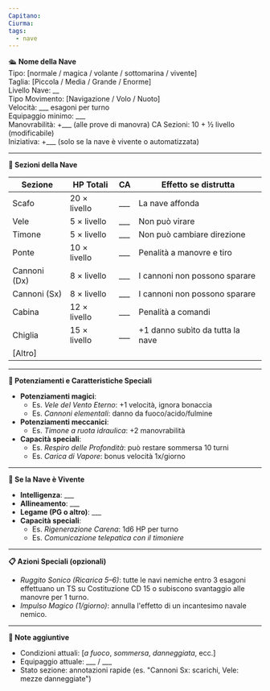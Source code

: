 ```yaml
---
Capitano: 
Ciurma: 
tags:
  - nave
---
```

🛳️ **Nome della Nave**  
Tipo: [normale / magica / volante / sottomarina / vivente]  
Taglia: [Piccola / Media / Grande / Enorme]  
Livello Nave: __  
Tipo Movimento: [Navigazione / Volo / Nuoto]  
Velocità: ___ esagoni per turno  
Equipaggio minimo: ___  
Manovrabilità: +___ (alle prove di manovra)
CA Sezioni: 10 + ½ livello (modificabile)  
Iniziativa: +___ (solo se la nave è vivente o automatizzata)  

---

**🔧 Sezioni della Nave**

| Sezione       | HP Totali       | CA      | Effetto se distrutta                        |
|---------------|------------------|---------|---------------------------------------------|
| Scafo         | 20 × livello     | ___     | La nave affonda                             |
| Vele          | 5 × livello      | ___     | Non può virare                              |
| Timone        | 5 × livello      | ___     | Non può cambiare direzione                  |
| Ponte         | 10 × livello     | ___     | Penalità a manovre e tiro                   |
| Cannoni (Dx)  | 8 × livello      | ___     | I cannoni non possono sparare               |
| Cannoni (Sx)  | 8 × livello      | ___     | I cannoni non possono sparare               |
| Cabina        | 12 × livello     | ___     | Penalità a comandi                          |
| Chiglia       | 15 × livello     | ___     | +1 danno subìto da tutta la nave            |
| [Altro]       |                  |         |                                             |

---

**🔮 Potenziamenti e Caratteristiche Speciali**

- **Potenziamenti magici**:  
  - Es. *Vele del Vento Eterno*: +1 velocità, ignora bonaccia  
  - Es. *Cannoni elementali*: danno da fuoco/acido/fulmine  
- **Potenziamenti meccanici**:  
  - Es. *Timone a ruota idraulica*: +2 manovrabilità  
- **Capacità speciali**:  
  - Es. *Respiro delle Profondità*: può restare sommersa 10 turni  
  - Es. *Carica di Vapore*: bonus velocità 1x/giorno  

---

**🧠 Se la Nave è Vivente**

- **Intelligenza**: ___  
- **Allineamento**: ___  
- **Legame (PG o altro)**: ___  
- **Capacità speciali**:  
  - Es. *Rigenerazione Carena*: 1d6 HP per turno  
  - Es. *Comunicazione telepatica con il timoniere*

---

**📋 Azioni Speciali (opzionali)**

- *Ruggito Sonico (Ricarica 5–6)*: tutte le navi nemiche entro 3 esagoni effettuano un TS su Costituzione CD 15 o subiscono svantaggio alle manovre per 1 turno.
- *Impulso Magico (1/giorno)*: annulla l'effetto di un incantesimo navale nemico.

---

**📌 Note aggiuntive**

- Condizioni attuali: [_a fuoco_, _sommersa_, _danneggiata_, ecc.]  
- Equipaggio attuale: ___ / ___  
- Stato sezione: annotazioni rapide (es. "Cannoni Sx: scarichi, Vele: mezze danneggiate")

